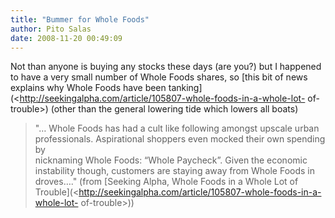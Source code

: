 ```yaml
---
title: "Bummer for Whole Foods"
author: Pito Salas
date: 2008-11-20 00:49:09
---
```



Not than anyone is buying any stocks these days (are you?) but I happened to
have a very small number of Whole Foods shares, so [this bit of news explains
why Whole Foods have been
tanking](<http://seekingalpha.com/article/105807-whole-foods-in-a-whole-lot-
of-trouble>) (other than the general lowering tide which lowers all boats)

> "… Whole Foods has had a cult like following amongst upscale urban  
> professionals. Aspirational shoppers even mocked their own spending by  
> nicknaming Whole Foods:  “Whole Paycheck”.  Given the economic  
> instability though, customers are staying away from Whole Foods in  
> droves…." (from [Seeking Alpha, Whole Foods in a Whole Lot of
> Trouble](<http://seekingalpha.com/article/105807-whole-foods-in-a-whole-lot-
> of-trouble>))


